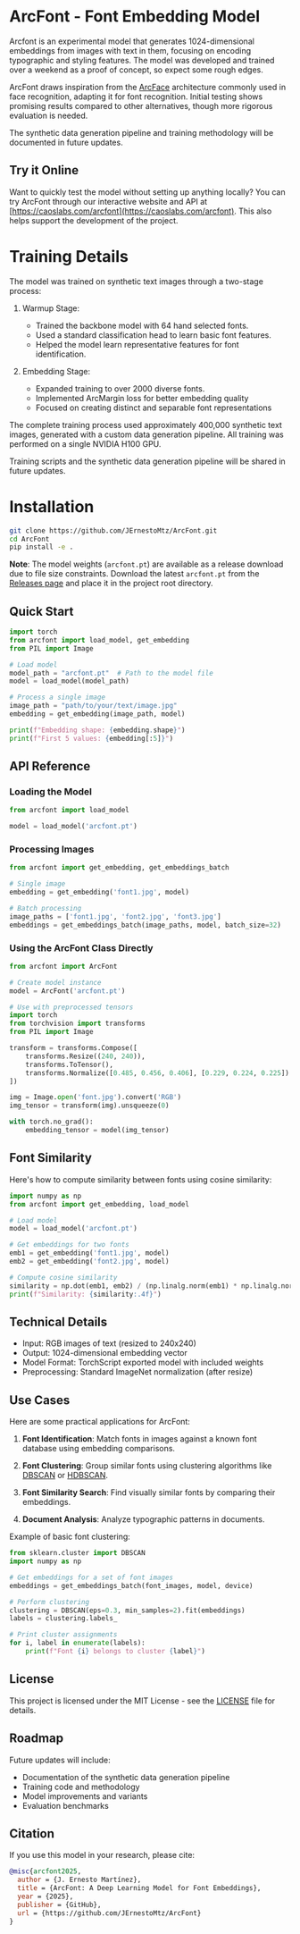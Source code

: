 # ArcFont - Font Embedding Model

Arcfont is an experimental model that generates 1024-dimensional embeddings from images with text in them, focusing on encoding typographic and styling features. The model was developed and trained over a weekend as a proof of concept, so expect some rough edges.

ArcFont draws inspiration from the [ArcFace](https://arxiv.org/abs/1801.07698) architecture commonly used in face recognition, adapting it for font recognition. Initial testing shows promising results compared to other alternatives, though more rigorous evaluation is needed.

The synthetic data generation pipeline and training methodology will be documented in future updates.

## Try it Online

Want to quickly test the model without setting up anything locally? You can try ArcFont through our interactive website and API at [https://caoslabs.com/arcfont](https://caoslabs.com/arcfont).
This also helps support the development of the project.


# Training Details

The model was trained on synthetic text images through a two-stage process:

1. Warmup Stage:
   - Trained the backbone model with 64 hand selected fonts.
   - Used a standard classification head to learn basic font features.
   - Helped the model learn representative features for font identification.

2. Embedding Stage:
   - Expanded training to over 2000 diverse fonts.
   - Implemented ArcMargin loss for better embedding quality
   - Focused on creating distinct and separable font representations

The complete training process used approximately 400,000 synthetic text images, generated with a custom data generation pipeline. All training was performed on a single NVIDIA H100 GPU.

Training scripts and the synthetic data generation pipeline will be shared in future updates.


# Installation

```bash
git clone https://github.com/JErnestoMtz/ArcFont.git
cd ArcFont
pip install -e .
```

**Note**: The model weights (`arcfont.pt`) are available as a release download due to file size constraints. Download the latest `arcfont.pt` from the [Releases page](https://github.com/JErnestoMtz/ArcFont/releases) and place it in the project root directory.

## Quick Start

```python
import torch
from arcfont import load_model, get_embedding
from PIL import Image

# Load model
model_path = "arcfont.pt"  # Path to the model file
model = load_model(model_path)

# Process a single image
image_path = "path/to/your/text/image.jpg"
embedding = get_embedding(image_path, model)

print(f"Embedding shape: {embedding.shape}")
print(f"First 5 values: {embedding[:5]}")
```

## API Reference

### Loading the Model

```python
from arcfont import load_model

model = load_model('arcfont.pt')
```

### Processing Images

```python
from arcfont import get_embedding, get_embeddings_batch

# Single image
embedding = get_embedding('font1.jpg', model)

# Batch processing
image_paths = ['font1.jpg', 'font2.jpg', 'font3.jpg']
embeddings = get_embeddings_batch(image_paths, model, batch_size=32)
```

### Using the ArcFont Class Directly

```python
from arcfont import ArcFont

# Create model instance
model = ArcFont('arcfont.pt')

# Use with preprocessed tensors
import torch
from torchvision import transforms
from PIL import Image

transform = transforms.Compose([
    transforms.Resize((240, 240)),
    transforms.ToTensor(),
    transforms.Normalize([0.485, 0.456, 0.406], [0.229, 0.224, 0.225])
])

img = Image.open('font.jpg').convert('RGB')
img_tensor = transform(img).unsqueeze(0)

with torch.no_grad():
    embedding_tensor = model(img_tensor)
```

## Font Similarity

Here's how to compute similarity between fonts using cosine similarity:

```python
import numpy as np
from arcfont import get_embedding, load_model

# Load model
model = load_model('arcfont.pt')

# Get embeddings for two fonts
emb1 = get_embedding('font1.jpg', model)
emb2 = get_embedding('font2.jpg', model)

# Compute cosine similarity
similarity = np.dot(emb1, emb2) / (np.linalg.norm(emb1) * np.linalg.norm(emb2))
print(f"Similarity: {similarity:.4f}")
```

## Technical Details

- Input: RGB images of text (resized to 240x240)
- Output: 1024-dimensional embedding vector
- Model Format: TorchScript exported model with included weights
- Preprocessing: Standard ImageNet normalization (after resize)

## Use Cases

Here are some practical applications for ArcFont:

1. **Font Identification**: Match fonts in images against a known font database using embedding comparisons.

2. **Font Clustering**: Group similar fonts using clustering algorithms like [DBSCAN](https://scikit-learn.org/stable/modules/generated/sklearn.cluster.DBSCAN.html) or [HDBSCAN](https://hdbscan.readthedocs.io/en/latest/).

3. **Font Similarity Search**: Find visually similar fonts by comparing their embeddings.

4. **Document Analysis**: Analyze typographic patterns in documents.

Example of basic font clustering:
```python
from sklearn.cluster import DBSCAN
import numpy as np

# Get embeddings for a set of font images
embeddings = get_embeddings_batch(font_images, model, device)

# Perform clustering
clustering = DBSCAN(eps=0.3, min_samples=2).fit(embeddings)
labels = clustering.labels_

# Print cluster assignments
for i, label in enumerate(labels):
    print(f"Font {i} belongs to cluster {label}")
```

## License

This project is licensed under the MIT License - see the [LICENSE](LICENSE) file for details.

## Roadmap

Future updates will include:
- Documentation of the synthetic data generation pipeline
- Training code and methodology
- Model improvements and variants
- Evaluation benchmarks

## Citation

If you use this model in your research, please cite:

```bibtex
@misc{arcfont2025,
  author = {J. Ernesto Martínez},
  title = {ArcFont: A Deep Learning Model for Font Embeddings},
  year = {2025},
  publisher = {GitHub},
  url = {https://github.com/JErnestoMtz/ArcFont}
}
``` 
